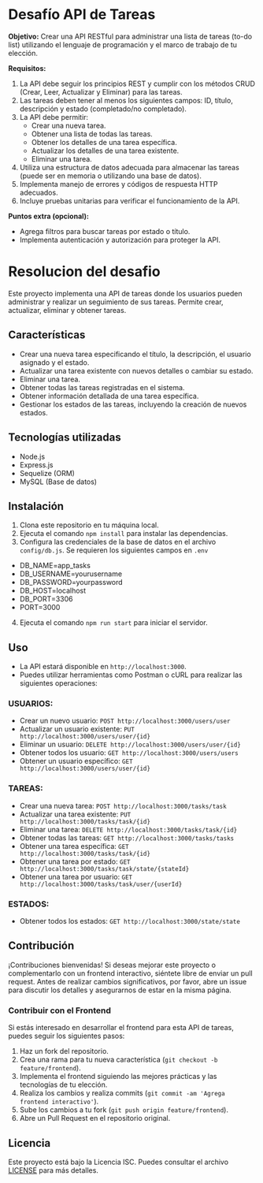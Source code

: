 # Desafío API de Tareas

**Objetivo:** Crear una API RESTful para administrar una lista de tareas (to-do list) utilizando el lenguaje de programación y el marco de trabajo de tu elección.

**Requisitos:**

1. La API debe seguir los principios REST y cumplir con los métodos CRUD (Crear, Leer, Actualizar y Eliminar) para las tareas.
2. Las tareas deben tener al menos los siguientes campos: ID, título, descripción y estado (completado/no completado).
3. La API debe permitir:
    - Crear una nueva tarea.
    - Obtener una lista de todas las tareas.
    - Obtener los detalles de una tarea específica.
    - Actualizar los detalles de una tarea existente.
    - Eliminar una tarea.
4. Utiliza una estructura de datos adecuada para almacenar las tareas (puede ser en memoria o utilizando una base de datos).
5. Implementa manejo de errores y códigos de respuesta HTTP adecuados.
6. Incluye pruebas unitarias para verificar el funcionamiento de la API.

**Puntos extra (opcional):**

- Agrega filtros para buscar tareas por estado o título.
- Implementa autenticación y autorización para proteger la API.

# Resolucion del desafio

Este proyecto implementa una API de tareas donde los usuarios pueden administrar y realizar un seguimiento de sus tareas. Permite crear, actualizar, eliminar y obtener tareas.

## Características

- Crear una nueva tarea especificando el título, la descripción, el usuario asignado y el estado.
- Actualizar una tarea existente con nuevos detalles o cambiar su estado.
- Eliminar una tarea.
- Obtener todas las tareas registradas en el sistema.
- Obtener información detallada de una tarea específica.
- Gestionar los estados de las tareas, incluyendo la creación de nuevos estados.

## Tecnologías utilizadas

- Node.js
- Express.js
- Sequelize (ORM)
- MySQL (Base de datos)

## Instalación

1. Clona este repositorio en tu máquina local.
2. Ejecuta el comando `npm install` para instalar las dependencias.
3. Configura las credenciales de la base de datos en el archivo `config/db.js`. Se requieren los siguientes campos en `.env`
  - DB_NAME=app_tasks
  - DB_USERNAME=yourusername
  - DB_PASSWORD=yourpassword
  - DB_HOST=localhost
  - DB_PORT=3306
  - PORT=3000
4. Ejecuta el comando `npm run start` para iniciar el servidor.

## Uso

- La API estará disponible en `http://localhost:3000`.
- Puedes utilizar herramientas como Postman o cURL para realizar las siguientes operaciones:

### USUARIOS:
  - Crear un nuevo usuario: `POST http://localhost:3000/users/user`
  - Actualizar un usuario existente: `PUT http://localhost:3000/users/user/{id}`
  - Eliminar un usuario: `DELETE http://localhost:3000/users/user/{id}`
  - Obtener todos los usuario: `GET http://localhost:3000/users/users`
  - Obtener un usuario específico: `GET http://localhost:3000/users/user/{id}`
### TAREAS:
  - Crear una nueva tarea: `POST http://localhost:3000/tasks/task`
  - Actualizar una tarea existente: `PUT http://localhost:3000/tasks/task/{id}`
  - Eliminar una tarea: `DELETE http://localhost:3000/tasks/task/{id}`
  - Obtener todas las tareas: `GET http://localhost:3000/tasks/tasks`
  - Obtener una tarea específica: `GET http://localhost:3000/tasks/task/{id}`
  - Obtener una tarea por estado: `GET http://localhost:3000/tasks/task/state/{stateId}`
  - Obtener una tarea por usuario: `GET http://localhost:3000/tasks/task/user/{userId}`
### ESTADOS:
  - Obtener todos los estados: `GET http://localhost:3000/state/state`

## Contribución

¡Contribuciones bienvenidas! Si deseas mejorar este proyecto o complementarlo con un frontend interactivo, siéntete libre de enviar un pull request. Antes de realizar cambios significativos, por favor, abre un issue para discutir los detalles y asegurarnos de estar en la misma página.

### Contribuir con el Frontend

Si estás interesado en desarrollar el frontend para esta API de tareas, puedes seguir los siguientes pasos:

1. Haz un fork del repositorio.
2. Crea una rama para tu nueva característica (`git checkout -b feature/frontend`).
3. Implementa el frontend siguiendo las mejores prácticas y las tecnologías de tu elección.
4. Realiza los cambios y realiza commits (`git commit -am 'Agrega frontend interactivo'`).
5. Sube los cambios a tu fork (`git push origin feature/frontend`).
6. Abre un Pull Request en el repositorio original.

## Licencia

Este proyecto está bajo la Licencia ISC. Puedes consultar el archivo [LICENSE](https://es.wikipedia.org/wiki/Licencia_ISC) para más detalles.
